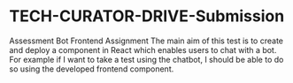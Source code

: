 # TECH-CURATOR-DRIVE-Submission
Assessment Bot Frontend Assignment The main aim of this test is to create and deploy a component in React which enables users to chat with a bot. For example if I want to take a test using the chatbot, I should be able to do so using the developed frontend component.
